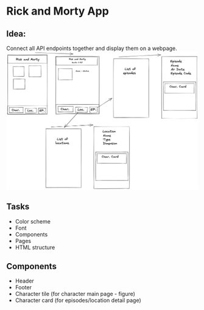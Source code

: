# Rick and Morty App

## Idea:

Connect all API endpoints together and display them on a webpage.
![layout of the idea](./images/layout.png)

## Tasks

- Color scheme
- Font
- Components
- Pages
- HTML structure

## Components

- Header
- Footer
- Character tile (for character main page - figure)
- Character card (for episodes/location detail page)
